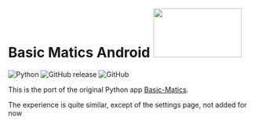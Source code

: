 # Basic Matics Android <img src="https://source.android.com/docs/setup/images/Android_symbol_green_RGB.png" width="180" height="100"/>
![Python](https://img.shields.io/badge/-Kotlin-7F52FF?style=flat-square&logo=kotlin&logoColor=fff)
![GitHub release](https://img.shields.io/github/v/release/MagicStar7213/Basic-Matics-Android?style=flat-square)
![GitHub](http://img.shields.io/github/license/MagicStar7213/Basic-Matics-Android?style=flat-square)

This is the port of the original Python app [Basic-Matics](https://github.com/MagicStar7213/Basic-Matics.git).

The experience is quite similar, except of the settings page, not added for now
